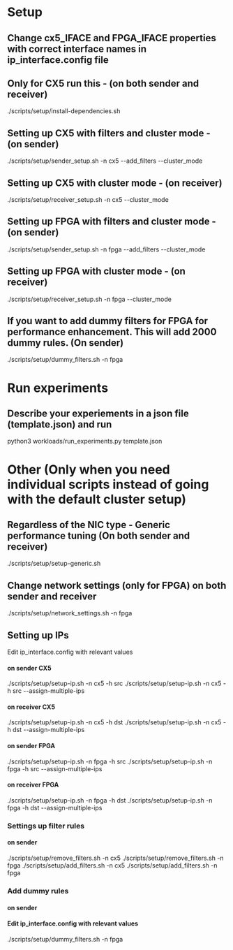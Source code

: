 # Setup

## Change cx5_IFACE and FPGA_IFACE properties with correct interface names in ip_interface.config file

## Only for CX5 run this - (on both sender and receiver) 
./scripts/setup/install-dependencies.sh

## Setting up CX5 with filters and cluster mode - (on sender)
./scripts/setup/sender_setup.sh -n cx5 --add_filters --cluster_mode

## Setting up CX5 with cluster mode - (on receiver)
./scripts/setup/receiver_setup.sh -n cx5 --cluster_mode

## Setting up FPGA with filters and cluster mode - (on sender)
./scripts/setup/sender_setup.sh -n fpga --add_filters --cluster_mode

## Setting up FPGA with cluster mode - (on receiver)
./scripts/setup/receiver_setup.sh -n fpga --cluster_mode

## If you want to add dummy filters for FPGA for performance enhancement. This will add 2000 dummy rules. (On sender)
./scripts/setup/dummy_filters.sh -n fpga

# Run experiments

## Describe your experiements in a json file (template.json) and run 
python3 workloads/run_experiments.py template.json

# Other (Only when you need individual scripts instead of going with the default cluster setup)

## Regardless of the NIC type - Generic performance tuning (On both sender and receiver)
./scripts/setup/setup-generic.sh

## Change network settings (only for FPGA) on both sender and receiver
./scripts/setup/network_settings.sh -n fpga

## Setting up IPs
Edit ip_interface.config with relevant  values
#### on sender CX5
./scripts/setup/setup-ip.sh -n cx5 -h src 
./scripts/setup/setup-ip.sh -n cx5 -h src --assign-multiple-ips 
#### on receiver CX5
./scripts/setup/setup-ip.sh -n cx5 -h dst
./scripts/setup/setup-ip.sh -n cx5 -h dst --assign-multiple-ips
#### on sender FPGA
./scripts/setup/setup-ip.sh -n fpga -h src 
./scripts/setup/setup-ip.sh -n fpga -h src --assign-multiple-ips 
#### on receiver FPGA
./scripts/setup/setup-ip.sh -n fpga -h dst
./scripts/setup/setup-ip.sh -n fpga -h dst --assign-multiple-ips

### Settings up filter rules
#### on sender
./scripts/setup/remove_filters.sh -n cx5
./scripts/setup/remove_filters.sh -n fpga
./scripts/setup/add_filters.sh -n cx5
./scripts/setup/add_filters.sh -n fpga

### Add dummy rules
#### on sender
#### Edit ip_interface.config with relevant  values
./scripts/setup/dummy_filters.sh -n fpga








